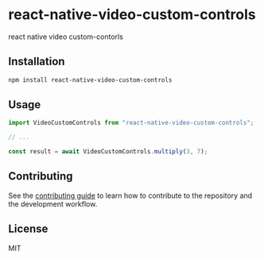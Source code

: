 # react-native-video-custom-controls

react native video custom-contorls

## Installation

```sh
npm install react-native-video-custom-controls
```

## Usage

```js
import VideoCustomControls from "react-native-video-custom-controls";

// ...

const result = await VideoCustomControls.multiply(3, 7);
```

## Contributing

See the [contributing guide](CONTRIBUTING.md) to learn how to contribute to the repository and the development workflow.

## License

MIT
